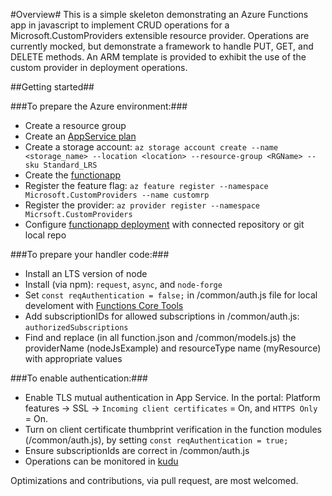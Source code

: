 #Overview#
This is a simple skeleton demonstrating an Azure Functions app in javascript to implement CRUD operations for a Microsoft.CustomProviders extensible resource provider. Operations are currently mocked, but demonstrate a framework to handle PUT, GET, and DELETE methods. An ARM template is provided to exhibit the use of the custom provider in deployment operations. 

##Getting started##

###To prepare the Azure environment:###
* Create a resource group 
* Create an [AppService plan](https://docs.microsoft.com/en-us/cli/azure/functionapp/plan?view=azure-cli-latest#az-functionapp-plan-create)
* Create a storage account: `az storage account create --name <storage_name> --location <location> --resource-group <RGName> --sku Standard_LRS`
* Create the [functionapp](https://docs.microsoft.com/en-us/cli/azure/functionapp?view=azure-cli-latest#az-functionapp-create)
* Register the feature flag: `az feature register --namespace Microsoft.CustomProviders --name customrp`
* Register the provider: `az provider register --namespace Micrsoft.CustomProviders`
* Configure [functionapp deployment](https://docs.microsoft.com/en-us/azure/azure-functions/functions-continuous-deployment) with connected repository or git local repo

###To prepare your handler code:###
* Install an LTS version of node
* Install (via npm):  `request`, `async`, and `node-forge`
* Set `const reqAuthentication = false;` in /common/auth.js file for local develoment with [Functions Core Tools](https://docs.microsoft.com/en-us/azure/azure-functions/functions-run-local)
* Add subscriptionIDs for allowed subscriptions in /common/auth.js: `authorizedSubscriptions`
* Find and replace (in all function.json and /common/models.js) the providerName (nodeJsExample) and resourceType name (myResource) with appropriate values

###To enable authentication:###
* Enable TLS mutual authentication in App Service. In the portal: Platform features -> SSL -> `Incoming client certificates` = On, and `HTTPS Only` = On.
* Turn on client certificate thumbprint verification in the function modules (/common/auth.js), by setting `const reqAuthentication = true;`
* Ensure subscriptionIds are correct in /common/auth.js
* Operations can be monitored in [kudu](https://blogs.msdn.microsoft.com/benjaminperkins/2017/11/08/how-to-access-kudu-scm-for-an-azure-app-service-environment-ase/)

Optimizations and contributions, via pull request, are most welcomed.